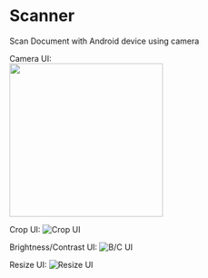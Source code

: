 # Scanner
Scan Document with Android device using camera

Camera UI:  
<img src="https://user-images.githubusercontent.com/36228523/91321531-58642180-e7dc-11ea-8a21-423fe41ad497.png" width="270">


Crop UI:
![Crop UI](https://user-images.githubusercontent.com/36228523/91321543-5c903f00-e7dc-11ea-884d-123e6a8405ce.png)

Brightness/Contrast UI:
![B/C UI](https://user-images.githubusercontent.com/36228523/91321540-5b5f1200-e7dc-11ea-8bc5-2c6d31594bd4.png)

Resize UI:
![Resize UI](https://user-images.githubusercontent.com/36228523/91321537-5a2de500-e7dc-11ea-85ad-4d66df548853.png)
